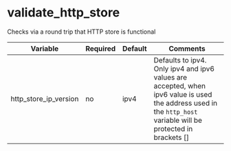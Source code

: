 # validate_http_store

Checks via a round trip that HTTP store is functional

| Variable                  | Required | Default                                            | Comments                                                                                                                             |
| ------------------------- | -------- | -------------------------------------------------- | ------------------------------------------------------------------------------------------------------------------------------------ |
| http_store_ip_version     | no       | ipv4                                               | Defaults to ipv4. Only ipv4 and ipv6 values are accepted, when ipv6 value is used the address used in the `http_host` variable will be protected in brackets [] |
